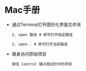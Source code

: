# Mac手册

- 通过Terminal打开图形化界面文件夹

  ```
  1. open 路径 # 即可打开指定路径
  
  2. open . # 即可打开当前路径
  ```

- 替身访问原始项目

  ```
  按住 Control 键点按边栏中的项目
  ```

  